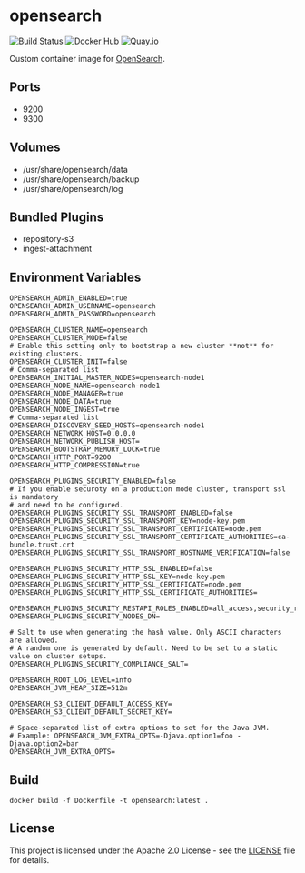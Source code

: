 # opensearch

[![Build Status](https://drone.owncloud.com/api/badges/owncloud-ops/opensearch/status.svg)](https://drone.owncloud.com/owncloud-ops/opensearch/)
[![Docker Hub](https://img.shields.io/badge/docker-latest-blue.svg?logo=docker&logoColor=white)](https://hub.docker.com/r/owncloudops/opensearch)
[![Quay.io](https://img.shields.io/badge/quay-latest-blue.svg?logo=docker&logoColor=white)](https://quay.io/repository/owncloudops/opensearch)

Custom container image for [OpenSearch](https://github.com/opensearch/opensearch/).

## Ports

- 9200
- 9300

## Volumes

- /usr/share/opensearch/data
- /usr/share/opensearch/backup
- /usr/share/opensearch/log

## Bundled Plugins

- repository-s3
- ingest-attachment

## Environment Variables

```Shell
OPENSEARCH_ADMIN_ENABLED=true
OPENSEARCH_ADMIN_USERNAME=opensearch
OPENSEARCH_ADMIN_PASSWORD=opensearch

OPENSEARCH_CLUSTER_NAME=opensearch
OPENSEARCH_CLUSTER_MODE=false
# Enable this setting only to bootstrap a new cluster **not** for existing clusters.
OPENSEARCH_CLUSTER_INIT=false
# Comma-separated list
OPENSEARCH_INITIAL_MASTER_NODES=opensearch-node1
OPENSEARCH_NODE_NAME=opensearch-node1
OPENSEARCH_NODE_MANAGER=true
OPENSEARCH_NODE_DATA=true
OPENSEARCH_NODE_INGEST=true
# Comma-separated list
OPENSEARCH_DISCOVERY_SEED_HOSTS=opensearch-node1
OPENSEARCH_NETWORK_HOST=0.0.0.0
OPENSEARCH_NETWORK_PUBLISH_HOST=
OPENSEARCH_BOOTSTRAP_MEMORY_LOCK=true
OPENSEARCH_HTTP_PORT=9200
OPENSEARCH_HTTP_COMPRESSION=true

OPENSEARCH_PLUGINS_SECURITY_ENABLED=false
# If you enable securoty on a production mode cluster, transport ssl is mandatory
# and need to be configured.
OPENSEARCH_PLUGINS_SECURITY_SSL_TRANSPORT_ENABLED=false
OPENSEARCH_PLUGINS_SECURITY_SSL_TRANSPORT_KEY=node-key.pem
OPENSEARCH_PLUGINS_SECURITY_SSL_TRANSPORT_CERTIFICATE=node.pem
OPENSEARCH_PLUGINS_SECURITY_SSL_TRANSPORT_CERTIFICATE_AUTHORITIES=ca-bundle.trust.crt
OPENSEARCH_PLUGINS_SECURITY_SSL_TRANSPORT_HOSTNAME_VERIFICATION=false

OPENSEARCH_PLUGINS_SECURITY_HTTP_SSL_ENABLED=false
OPENSEARCH_PLUGINS_SECURITY_HTTP_SSL_KEY=node-key.pem
OPENSEARCH_PLUGINS_SECURITY_HTTP_SSL_CERTIFICATE=node.pem
OPENSEARCH_PLUGINS_SECURITY_HTTP_SSL_CERTIFICATE_AUTHORITIES=

OPENSEARCH_PLUGINS_SECURITY_RESTAPI_ROLES_ENABLED=all_access,security_rest_api_access
OPENSEARCH_PLUGINS_SECURITY_NODES_DN=

# Salt to use when generating the hash value. Only ASCII characters are allowed.
# A random one is generated by default. Need to be set to a static value on cluster setups.
OPENSEARCH_PLUGINS_SECURITY_COMPLIANCE_SALT=

OPENSEARCH_ROOT_LOG_LEVEL=info
OPENSEARCH_JVM_HEAP_SIZE=512m

OPENSEARCH_S3_CLIENT_DEFAULT_ACCESS_KEY=
OPENSEARCH_S3_CLIENT_DEFAULT_SECRET_KEY=

# Space-separated list of extra options to set for the Java JVM.
# Example: OPENSEARCH_JVM_EXTRA_OPTS=-Djava.option1=foo -Djava.option2=bar
OPENSEARCH_JVM_EXTRA_OPTS=
```

## Build

```Shell
docker build -f Dockerfile -t opensearch:latest .
```

## License

This project is licensed under the Apache 2.0 License - see the [LICENSE](https://github.com/owncloud-ops/opensearch/blob/main/LICENSE) file for details.
